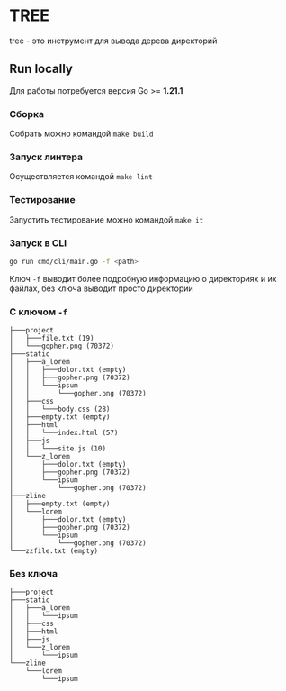 # TREE

tree - это инструмент для вывода дерева директорий


## Run locally
Для работы потребуется версия Go >= **1.21.1**
### Сборка 
Собрать можно командой ```make build```

### Запуск линтера
Осуществляется командой ```make lint```

### Тестирование
Запустить тестирование можно командой ```make it```



### Запуск в CLI
```sh
go run cmd/cli/main.go -f <path>
```
Ключ ```-f``` выводит более подробную информацию о директориях и их файлах, без ключа выводит просто директории

### С ключом ```-f```
```
├───project
│   ├───file.txt (19)
│   └───gopher.png (70372)
├───static
│   ├───a_lorem
│   │   ├───dolor.txt (empty)
│   │   ├───gopher.png (70372)
│   │   └───ipsum
│   │       └───gopher.png (70372)
│   ├───css
│   │   └───body.css (28)
│   ├───empty.txt (empty)
│   ├───html
│   │   └───index.html (57)
│   ├───js
│   │   └───site.js (10)
│   └───z_lorem
│       ├───dolor.txt (empty)
│       ├───gopher.png (70372)
│       └───ipsum
│           └───gopher.png (70372)
├───zline
│   ├───empty.txt (empty)
│   └───lorem
│       ├───dolor.txt (empty)
│       ├───gopher.png (70372)
│       └───ipsum
│           └───gopher.png (70372)
└───zzfile.txt (empty)
```
### Без ключа
```
├───project
├───static
│   ├───a_lorem
│   │   └───ipsum
│   ├───css
│   ├───html
│   ├───js
│   └───z_lorem
│       └───ipsum
└───zline
    └───lorem
        └───ipsum
```
